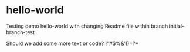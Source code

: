 # hello-world

Testing demo hello-world with changing Readme file within branch initial-branch-test

Should we add some more text or code?
!"#$%&'()=?*
